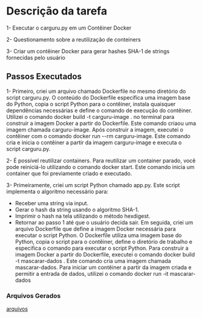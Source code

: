 # Descrição da tarefa
1- Executar o carguru.py em um Contêiner Docker

2- Questionamento sobre a reutilização de conteiners

3- Criar um contêiner Docker para gerar hashes SHA-1 de strings fornecidas pelo usuário

## Passos Executados
1- Primeiro, criei um arquivo chamado Dockerfile no mesmo diretório do script carguru.py.
O conteúdo do Dockerfile especifica uma imagem base do Python, copia o script Python para o contêiner, instala quaisquer dependências necessárias e define o comando de execução do contêiner. Utilizei o comando docker build -t carguru-image . no terminal para construir a imagem Docker a partir do Dockerfile. Este comando criaou uma imagem chamada carguru-image. Após construir a imagem, executei o contêiner com o comando docker run --rm carguru-image. Este comando cria e inicia o contêiner a partir da imagem carguru-image e executa o script carguru.py. 

2- É possível reutilizar containers. Para reutilizar um container parado, você pode reiniciá-lo utilizando o comando docker start. Este comando inicia um container que foi previamente criado e executado.

3- Primeiramente, criei um script Python chamado app.py. Este script implementa o algoritmo necessário para:
 * Receber uma string via input.
 * Gerar o hash da string usando o algoritmo SHA-1.
 * Imprimir o hash na tela utilizando o método hexdigest.
 * Retornar ao passo 1 até que o usuário decida sair.
 Em seguida, criei um arquivo Dockerfile que define a imagem Docker necessária para executar o script Python. O Dockerfile utiliza uma imagem base do Python, copia o script para o contêiner, define o diretório de trabalho e especifica o comando para executar o script Python.
 Para construir a imagem Docker a partir do Dockerfile, executei o comando docker build -t mascarar-dados . Este comando cria uma imagem chamada mascarar-dados. Para iniciar um contêiner a partir da imagem criada e permitir a entrada de dados, utilizei o comando docker run -it mascarar-dados


### Arquivos Gerados
[arquivos](https://github.com/grazysb/Programa_de_Bolsas_Compass-UOL/tree/0d3241cb1589e310c3df85e18a1237f1846961b0/Arquivos_sprint4)